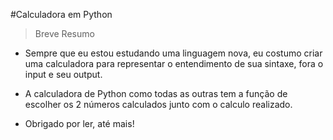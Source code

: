 #Calculadora em Python

> Breve Resumo

- Sempre que eu estou estudando uma linguagem nova, eu costumo
 criar uma calculadora para representar o entendimento de sua
 sintaxe, fora o input e seu output.

- A calculadora de Python como todas as outras
 tem a função de escolher os 2 números calculados
 junto com o calculo realizado.

- Obrigado por ler, até mais!